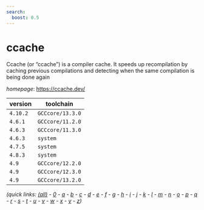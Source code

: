 ```yaml
---
search:
  boost: 0.5
---
```

# ccache

Ccache (or “ccache”) is a compiler cache. It speeds up recompilation by caching previous compilations and detecting when the same compilation is being done again

*homepage*: <https://ccache.dev/>

version | toolchain
--------|----------
``4.10.2`` | ``GCCcore/13.3.0``
``4.6.1`` | ``GCCcore/11.2.0``
``4.6.3`` | ``GCCcore/11.3.0``
``4.6.3`` | ``system``
``4.7.5`` | ``system``
``4.8.3`` | ``system``
``4.9`` | ``GCCcore/12.2.0``
``4.9`` | ``GCCcore/12.3.0``
``4.9`` | ``GCCcore/13.2.0``


*(quick links: [(all)](../index.md) - [0](../0/index.md) - [a](../a/index.md) - [b](../b/index.md) - [c](../c/index.md) - [d](../d/index.md) - [e](../e/index.md) - [f](../f/index.md) - [g](../g/index.md) - [h](../h/index.md) - [i](../i/index.md) - [j](../j/index.md) - [k](../k/index.md) - [l](../l/index.md) - [m](../m/index.md) - [n](../n/index.md) - [o](../o/index.md) - [p](../p/index.md) - [q](../q/index.md) - [r](../r/index.md) - [s](../s/index.md) - [t](../t/index.md) - [u](../u/index.md) - [v](../v/index.md) - [w](../w/index.md) - [x](../x/index.md) - [y](../y/index.md) - [z](../z/index.md))*

